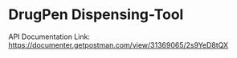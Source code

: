 # DrugPen Dispensing-Tool

API Documentation
Link:
https://documenter.getpostman.com/view/31369065/2s9YeD8tQX
